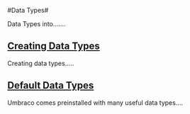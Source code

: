 #Data Types#

Data Types into……. 

## [Creating Data Types](Creating-Data-Types/index.md) ##
Creating data types…..

## [Default Data Types](Default-Data-Types/index.md) ##
Umbraco comes preinstalled with many useful data types….